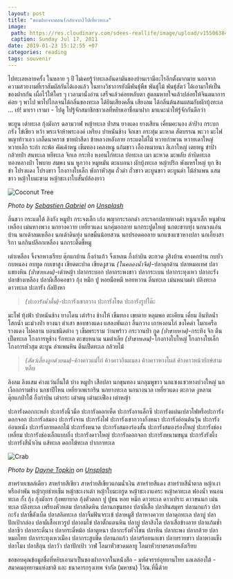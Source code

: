 ```yaml
---
layout: post
title: "ของฝากจากตอน(กลับจาก)ไปเที่ยวทะเล"
image:
 path: https://res.cloudinary.com/sdees-reallife/image/upload/v1550638495/SAM_3381.jpg
 caption: Sunday Jul 17, 2011
date: 2019-01-23 15:12:55 +07
categories: reading
tags: souvenir
---
```

ไปทะเลหลายครั้ง ในหลาย ๆ ปี ไม่เคยรู้ว่าทะเลอันดามันของบ้านเรามีอะไรอีกตั้งมากมาย นอกจากความสวยงามที่เราสัมผัสกันได้เองแล้ว ในทางวิชาการยังมีพันธุ์พืช พันธ์ุไม้ พันธุ์สัตว์ ได้เอามาให้เป็นของฝากกัน เผื่อไว้ให้ใคร ๆ เวลามานั่งอ่าน เสร็จแล้วค่อยหลับตา สูดลมหายใจแล้วปล่อยให้จินตนาการค่อย ๆ พาไป พาไปไกลจนได้กลิ่นของทะเล ได้ยินเสียงคลื่น เสียงลม ได้กลิ่นต้นสนผสมกับผักบุ้งทะเล ... เย้! มาเรา เรามา - ไปดู ไปรู้จักสมาชิกชาวเลที่หยิบเอาชื่อมาฝาก มาแนะนำให้รู้จักกันดีกว่า

พะยูน เต่าทะเล กุ้งมังกร ฉลามวาฬ หญ้าทะเล ป่าสน ยางแดง ยางเสียน เคี่ยมคะนอง ลำป้าง กระบกกรัง ไข่เขียว หว้า พระเจ้าห้าพระองค์ เหรียง ปาหนันช้าง จิกเขา กระทุ่ม มะหาด สัตบรรณ พะวา มะไฟ พญาท้าวเอว เกล็ดนาคราช ชายผ้าสีดา ข้าหลวงหลังลาย กระแตไต่ไม้ หวายกำพวน หวายเดาใหญ่ หวายเล็ก ระกำ กะพ้อ คัดเค้าหนู เข็มทอง เคลงหนู แก้มขาว เอื้องหมายนา ลิเภาใหญ่ เตยหนู ข่าป้า กล้วยป่า สนทะเล หยีทะเล จิกเล กระทิง หงอนไก่ทะเล ปอทะเล เมา มะหวด มะพลับ ลำบิดทะเล ทองหลางป่า โพบาย สมพง นน หูกวาง หมูหมัน ตะแบกนา ผักบุ้งทะเล หญ้าปริก พังแหรใหญ่ บุก ขิง ข่า โปรงแดง โปรงขาว โกงกางใบเล็ก พังกาหัวสุม ถั่วดำ ถั่วขาว ตะบูนขาว ตะบูนดำ ไม้ลำแพน แสมขาว หญ้าใบมะขาม หญ้าชะเงาใบสั้นปล้องยาว

![Coconut Tree](https://res.cloudinary.com/sdees-reallife/image/upload/c_scale,w_800/v1548238186/sebastien-gabriel-182791-unsplash.jpg)

*Photo by [Sebastien Gabriel](https://unsplash.com/@sgabriel) on [Unsplash](https://unsplash.com)*

ลิ่นชวา กระแตใต้ ลิงกัง หมูป่า กระจงเล็ก เก้ง พญากระรอกดำ กระรอกปลายหางดำ หนูนาเล็ก หนูฟานเหลือง เม่นหางพวง นกยางควาย เหยี่ยวแดง นกคุ่มอกลาย นกกระปูดใหญ่ นกตะขาบทุ่ง นกนางแอ่นบ้าน นกเด้าลมเหลือง นกเด้าดินทุ่ง นกขมิ้นน้อยสวน นกปรอดคอลาย นกแซงแซวหางปลา นกเอี้ยงสาริกา นกกินปลีอกเหลือง นกกระติ๊ดขี้หมู

เต่าเหลือง จิ้งจกหางเรียบ ตุ๊กแกบ้าน กิ้งก่าแก้ว จิ้งเหลน กิ้งก่าบิน ตะกวด งูสิงบ้าน คางคกบ้าน กบบัว กบหนอง กบทูด กบเขาสูง เขียดตะปาด เขียดงูสวน *(ในคลองน้ำจืด)*-ปลาดุกด้าน ปลาหมอเทศ ปลาแขยงหิน *(ป่าชายเลน)*-เต่าหญ้า ปลากระบอก ปลากระพงขาว ปลากระเบน ปลากระทุงเหว ปลากะรัง ปลาข้างเหลือง ปลาผีเสื้อคอขาว กุ้ง หมึก ปู หอยมือหมี หอยหวาน ลิ่นทะเล เม่นหนามดำ ปลิงทะเล ดาวทะเล ปะการัง กัลปังหา

> *(ปะการังน้ำตื้น)*-ปะการังเขากวาง ปะการังโขด ปะการังรูปโต๊ะ

มะไฟ ทุ้งฟ้า ปาหนันช้าง ยางโดน เต่าร้าง ช้างให้ เข็มทอง เขยตาย หลุมพอ ตะเคียน เคี่ยม อินทิลน้ำ โสกน้ำ มะม่วงป่า ยางนา ตำเสา ขอบขางแดง แสลงพันเถา ลิ้นกวาง เถาหงอนไก่ ชงโคดำ โมกเครือ รางแดง ไผ่คลาน บอนชนิดต่าง ๆ เข็มพระราม ว่านพร้าว กระวานป่า กูด *(ป่าชายหาด)*-กระทิง จิก ตีนเป็ดทะเล โกงการหูช้าง รักทะเล ตะขบหนาม นมตำเลีย *(ป่าชายเลน)*-โกงกางใบใหญ่ โกงกางใบเล็ก โกงการหัวสุม ตะบูน ลำแพนหิน ตีนเป็ดทะเล กล้วยไม้

> *(สัตว์เลี้ยงลูกด้วยนม)*-ค้างคาวแม่ไก่ ค้างคาวกินแมลง ค้างคาวหางโผล่ ค้างคาวหน้ายักษ์สามหลืบ

ลิงลม ลิงแสม ค่างแว่นถิ่นใต้ บ่าง หมูป่า เสือปลา นกขุนทอง นกลุมพูขาว นกแซงแซวหางบ่วงใหญ่ นกเงือกกรามช้าง นกชาปีไหน เหยี่ยวเพเรกริน นกยางทะเล นกนางนวล เหยี่ยวแดง ตะกวด งูหลาม ตุ๊กแกป่าใต้ กิ้งก่าบิน เต่ากระ เต่าตนุ เต่ามะเฟือง เต่าหญ้า

ปะการังดอกกะหล่ำ ปะการังนิ้วมือ ปะการังดอกเห็ด ปะการังกาแล็กซี ปะการังแผ่นเปลวไฟหรือปะการังดอกจอก ปะการังสมอง ปะการังจาน ปะการังไฟ ปะการังเขากวางกิ่งหนา ปะการังอ่อนต้นวุ้น ปะการังอ่อนหนัง ปะการังลายดอกไม้ ปะการังหนวด ปะการังสมองร่องสั้น ปะการังสมองร่องใหญ่ ปะการังช่องเหลี่ยม ปะการังช่องเล็กแบบกิ่ง ปะการังดาวใหญ่ ปะการังดอกจอก ปะการังหนามขนุน ปะการังรังผึ้ง ปะการังสีน้ำเงิน แส้ทะเล ดอกไม้ทะเล ปากกาทะเล

![Crab](https://res.cloudinary.com/sdees-reallife/image/upload/c_scale,w_800/v1548237664/dayne-topkin-67327-unsplash.jpg)

*Photo by [Dayne Topkin](https://unsplash.com/@dtopkin1) on [Unsplash](https://unsplash.com)*

สาหร่ายเซลล์เดียว สาหร่ายสีเขียว สาหร่ายสีเขียวแกมน้ำเงิน สาหร่ายสีแดง สาหร่ายสีน้ำตาล หญ้าเงาหรืออำพัน หญ้ากุยช่ายเข็ม หญ้าชะเงาเต่า หญ้าใบมะกรูด หญ้าชะเงาแคระ หญ้าคาทะเล ฟองน้ำ หนอนทะเล กั้ง กุ้ง กุ้งมังกร กุ้งพยาบาล กุ้งตัวตลก ปู ปูขน หอย หมึก ดาวทะเล ดาวเปราะ ดาวขนนก เม่นทะเล ปลิงทะเล เพรียงหัวหอม ปลาสลิดหิน ปลานกขุนทอง ปลาผีเสื้อ ปลาสินสมุทร ปลานกแก้ว ปลากะรัง ปลาขี้ตังเบ็ด ปลาสลิดทะเล ปลาจิ้มฟันจระเข้ ปลาหมูสี ปลาหางควาย ปลาดุกทะเล ปลาบู่ ปลาปักเป้ากล่อง ปลาผีเสื้อเทวรูป ปลาอมไข่ ปลาตั๊กแตนหิน ปลาบู่ ปลาสิงโต ปลาเสือข้างลาย ปลาแก้มช้ำ ปลาซิว ปลากระดี่นาง ปลากระดี่หม้อ ปลาตูหนา ปลากะรังหัวโขน ปลาหิน ปลากะพง ปลากล้วย ปลาหมอไทย ปลากระทุงเหวเมือง ปลากระสูบขีด ปลานกแก้ว ปลาสร้อยนกเขา ปลาทรายขาว ปลาหางแข็ง ปลาโมง ปลาสีกุน ปลาวัว ปลาปักเป้า วาฬ โลมาหัวขวดมลายู โลมาหัวบาตรตรงหลังเรียบ

ขอขอบคุณข้อมูลชื่อที่หยิบเอามาเป็นของฝากจากในหนังสือ - มหัศจรรย์อุทยานไทย แลเลล่องใต้ - สมาคมอุทยานแห่งชาติ และ ธนาคารกรุงเทพ จำกัด (มหาชน) ไว้ณ.ที่นี้ด้วย
